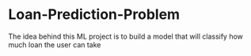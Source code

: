 # Loan-Prediction-Problem
The idea behind this ML project is to build a model that will classify how much loan the user can take
